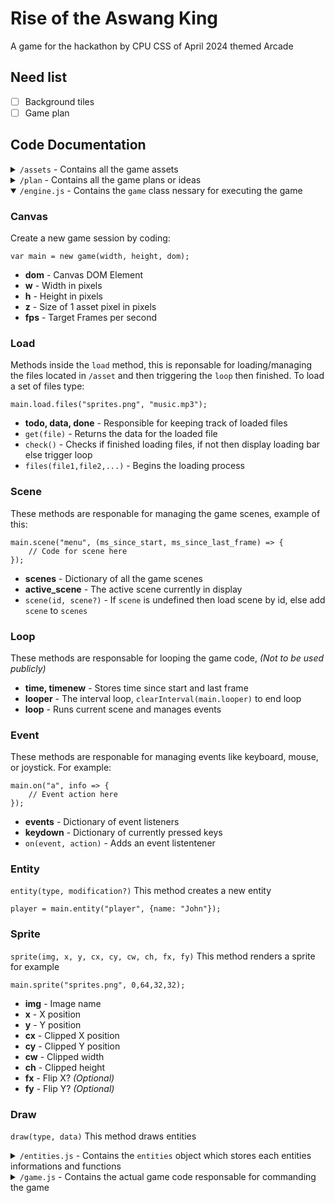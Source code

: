 # Rise of the Aswang King
A game for the hackathon by CPU CSS of April 2024 themed Arcade

## Need list
 - [ ] Background tiles
 - [ ] Game plan

## Code Documentation
<details>
    <summary><code>/assets</code> - Contains all the game assets</summary>
    <h3>Images</h3>
    <ul>
        <li>Aswang.png</li>
        <li>MC.png</li>
        <li>Rise_of_the_Aswang_King.png</li>
        <li>spirtes.png</li>
    </ul>
</details>
<details>
    <summary><code>/plan</code> - Contains all the game plans or ideas</summary>
</details>
<details open>
    <summary><code>/engine.js</code> - Contains the <code>game</code> class nessary for executing the game</summary>
    <h3>Canvas</h3>
    Create a new game session by coding:
    <pre><code class="lang-javascript"><span class="hljs-built_in">var</span> main = <span class="hljs-built_in">new</span> game(width, height, dom);</code></pre>
    <ul>
        <li><b>dom</b> - Canvas DOM Element</li>
        <li><b>w</b> - Width in pixels</li>
        <li><b>h</b> - Height in pixels</li>
        <li><b>z</b> - Size of 1 asset pixel in pixels</li>
        <li><b>fps</b> - Target Frames per second</li>
    </ul>
    <h3>Load</h3>
    <p>Methods inside the <code>load</code> method, this is reponsable for loading/managing the files located in <code>/asset</code> and then triggering the <code>loop</code> then finished. To load a set of files type:</p>
    <pre><code class="lang-javascript"><span class="hljs-built_in">main</span>.load.files</span>(<span class="hljs-string">"sprites.png"</span>, <span class="hljs-string">"music.mp3"</span>);</code></pre>
    <ul>
        <li><b>todo, data, done</b> - Responsible for keeping track of loaded files</li>
        <li><code class="lang-javascript"><span class="hljs-built_in">get</span>(file)</code> - Returns the data for the loaded file</li>
        <li><code class="lang-javascript"><span class="hljs-built_in">check</span>()</code> - Checks if finished loading files, if not then display loading bar else trigger loop</li>
        <li><code class="lang-javascript"><span class="hljs-built_in">files</span>(file1,file2,...)</code> - Begins the loading process</li>
    </ul>
    <h3>Scene</h3>
    <p>These methods are responable for managing the game scenes, example of this:</p>
    <pre><code class="lang-javascript"><span class="hljs-built_in">main</span>.scene(<span class="hljs-string">"menu"</span>, <span class="hljs-function"><span class="hljs-params">(ms_since_start, ms_since_last_frame)</span> =&gt;</span> {<br>&nbsp;&nbsp;&nbsp;&nbsp;<span class="hljs-comment">// Code for scene here</span><br>});</code></pre>
    <ul>
        <li><b>scenes</b> - Dictionary of all the game scenes</li>
        <li><b>active_scene</b> - The active scene currently in display</li>
        <li><code class="lang-javascript"><span class="hljs-built_in">scene</span>(id, scene?)</code> - If <code>scene</code> is undefined then load scene by id, else add <code>scene</code> to <code>scenes</code></li>
    </ul>
    <h3>Loop</h3>
    <p>These methods are responsable for looping the game code, <i>(Not to be used publicly)</i></p>
    <ul>
        <li><b>time, timenew</b> - Stores time since start and last frame</li>
        <li><b>looper</b> - The interval loop, <code>clearInterval(main.looper)</code> to end loop</li>
        <li><b>loop</b> - Runs current scene and manages events</li>
    </ul>
    <h3>Event</h3>
    <p>These methods are responable for managing events like keyboard, mouse, or joystick. For example:</p>
    <pre><code class="lang-javascript"><span class="hljs-built_in">main</span>.on(<span class="hljs-string">"a"</span>, <span class="hljs-function"><span class="hljs-params">info</span> =&gt;</span> {<br>&nbsp;&nbsp;&nbsp;&nbsp;<span class="hljs-comment">// Event action here</span><br>});</code></pre>
    <ul>
        <li><b>events</b> - Dictionary of event listeners</li>
        <li><b>keydown</b> - Dictionary of currently pressed keys</li>
        <li><code><span class="hsjs-built_in">on(event, action)</code> - Adds an event listentener</li>
    </ul>
    <h3>Entity</h3>
    <p><code><span class="hljs-built_in">entity</span>(type, modification?)</code> This method creates a new entity</p>
    <pre><code class="lang-javascript"><span class="hljs-attribute">player</span> = <span class="hljs-built_in">main</span>.entity(<span class="hljs-string">"player"</span>, {name: <span class="hljs-string">"John"</span>});</code></pre>
    <h3>Sprite</h3>
    <p><code><span class="hljs-built_in">sprite</span>(img, x, y, cx, cy, cw, ch, fx, fy)</code> This method renders a sprite for example</p>
    <pre><code class="lang-javascript"><span class="hljs-built_in">main</span>.sprite(<span class="hljs-string">"sprites.png"</span>, <span class="hljs-number">0</span>,<span class="hljs-number">64</span>,<span class="hljs-number">32</span>,<span class="hljs-number">32</span>);</code></pre>
    <ul>
        <li><b>img</b> - Image name</li>
        <li><b>x</b> - X position</li>
        <li><b>y</b> - Y position</li>
        <li><b>cx</b> - Clipped X position</li>
        <li><b>cy</b> - Clipped Y position</li>
        <li><b>cw</b> - Clipped width</li>
        <li><b>ch</b> - Clipped height</li>
        <li><b>fx</b> - Flip X? <i>(Optional)</i></li>
        <li><b>fy</b> - Flip Y? <i>(Optional)</i></li>
    </ul>
    <h3>Draw</h3>
    <p><code><span class="hljs-built_in">draw</span>(type, data)</code> This method draws entities</p>
</details>
<details>
    <summary><code>/entities.js</code> - Contains the <code>entities</code> object which stores each entities informations and functions</summary>
</details>
<details>
    <summary><code>/game.js</code> - Contains the actual game code responsable for commanding the game</summary>
</details>